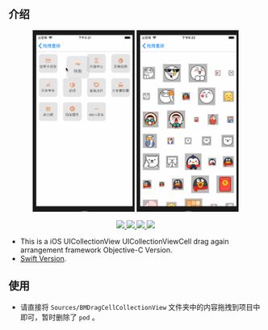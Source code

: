 
## 介绍

<p align="center">
    <img  width="40%" src="1.gif"/>
    <img  width="40%" src="2.gif"/>

<p/>


<p align="center">

<a href="#">
        <img src="https://img.shields.io/badge/platform-iOS-red.svg">
    </a>

<a href="#">
        <img src="https://img.shields.io/badge/language-Objective--C-orange.svg">
    </a>
    
<a href="#">
        <img src="https://img.shields.io/badge/support-iOS%207%2B%20-blue.svg?style=flat">
    </a>
    

<a href="https://github.com/996icu/996.ICU/blob/master/LICENSE">
        <img src="https://img.shields.io/badge/license-Anti%20996-blue.svg">
    </a>

</p>


- This is a iOS UICollectionView UICollectionViewCell drag again arrangement framework Objective-C Version.
- [Swift Version](https://github.com/liangdahong/BMDragCellCollectionView-Swift).


## 使用

- 请直接将 `Sources/BMDragCellCollectionView` 文件夹中的内容拖拽到项目中即可，暂时删除了 `pod` 。

